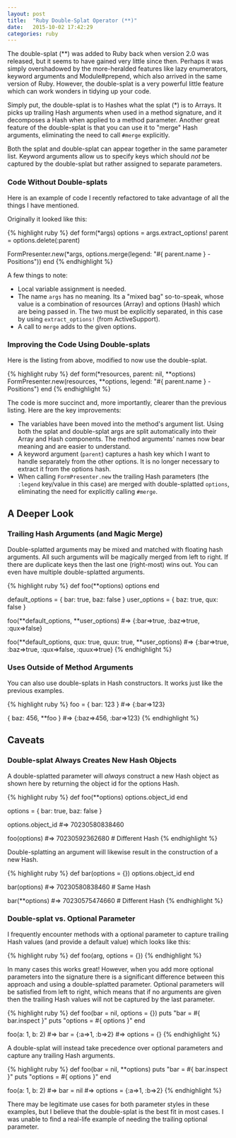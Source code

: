 ```yaml
---
layout: post
title:  "Ruby Double-Splat Operator (**)"
date:   2015-10-02 17:42:29
categories: ruby
---
```

The double-splat (**) was added to Ruby back when version 2.0 was released, but it seems to have
gained very little since then. Perhaps it was simply overshadowed by the more-heralded features
like lazy enumerators, keyword arguments and Module#prepend, which also arrived in the same
version of Ruby. However, the double-splat is a very powerful little feature which can work
wonders in tidying up your code.

Simply put, the double-splat is to Hashes what the splat (*) is to Arrays. It picks up trailing
Hash arguments when used in a method signature, and it decomposes a Hash when applied to a method
parameter. Another great feature of the double-splat is that you can use it to "merge" Hash
arguments, eliminating the need to call `#merge` explicitly.

Both the splat and double-splat can appear together in the same parameter list. Keyword arguments
allow us to specify keys which should _not_ be captured by the double-splat but rather assigned
to separate parameters.

### Code Without Double-splats

Here is an example of code I recently refactored to take advantage of all the things I have
mentioned.

Originally it looked like this:

{% highlight ruby %}
def form(*args)
  options = args.extract_options!
  parent = options.delete(:parent)

  FormPresenter.new(*args, options.merge(legend: "#{ parent.name } - Positions"))
end
{% endhighlight %}

A few things to note:

* Local variable assignment is needed.
* The name `args` has no meaning. Its a "mixed bag" so-to-speak, whose value is a combination
  of resources (Array) and options (Hash) which are being passed in. The two must be explicitly
  separated, in this case by using `extract_options!` (from ActiveSupport).
* A call to `merge` adds to the given options.

### Improving the Code Using Double-splats

Here is the listing from above, modified to now use the double-splat.

{% highlight ruby %}
def form(*resources, parent: nil, **options)
  FormPresenter.new(resources, **options, legend: "#{ parent.name } - Positions")
end
{% endhighlight %}

The code is more succinct and, more importantly, clearer than the previous listing. Here are the
key improvements:

* The variables have been moved into the method's argument list. Using both the splat and
  double-splat args are split automatically into their Array and Hash components. The method
  arguments' names now bear meaning and are easier to understand.
* A keyword argument (`parent`) captures a hash key which I want to handle separately from the
  other options. It is no longer necessary to extract it from the options hash.
* When calling `FormPresenter.new` the trailing Hash parameters (the `:legend` key/value in this
  case) are merged with double-splatted `options`, eliminating the need for explicitly calling
  `#merge`.

## A Deeper Look

### Trailing Hash Arguments (and Magic Merge)

Double-splatted arguments may be mixed and matched with floating hash arguments. All such
arguments will be magically merged from left to right. If there are duplicate keys then the last
one (right-most) wins out. You can even have multiple double-splatted arguments.

{% highlight ruby %}
def foo(**options)
  options
end

default_options = { bar: true, baz: false }
user_options    = { baz: true, qux: false }

foo(**default_options, **user_options)
#=> {:bar=>true, :baz=>true, :qux=>false}

foo(**default_options, qux: true, quux: true, **user_options)
#=> {:bar=>true, :baz=>true, :qux=>false, :quux=>true}
{% endhighlight %}

### Uses Outside of Method Arguments

You can also use double-splats in Hash constructors. It works just like the previous examples.

{% highlight ruby %}
foo = { bar: 123 }
#=> {:bar=>123}

{ baz: 456, **foo }
#=> {:baz=>456, :bar=>123}
{% endhighlight %}

## Caveats

### Double-splat Always Creates New Hash Objects

A double-splatted parameter will _always_ construct a new Hash object as shown here by
returning the object id for the options Hash.

{% highlight ruby %}
def foo(**options)
  options.object_id
end

options = { bar: true, baz: false }

options.object_id
#=> 70230580838460

foo(options)
#=> 70230592362680  # Different Hash
{% endhighlight %}

Double-splatting an argument will likewise result in the construction of a new Hash.

{% highlight ruby %}
def bar(options = {})
  options.object_id
end

bar(options)
#=> 70230580838460  # Same Hash

bar(**options)
#=> 70230575474660  # Different Hash
{% endhighlight %}

### Double-splat vs. Optional Parameter

I frequently encounter methods with a optional parameter to capture trailing Hash values (and
provide a default value) which looks like this:

{% highlight ruby %}
def foo(arg, options = {})
{% endhighlight %}

In many cases this works great! However, when you add more optional parameters into the
signature there is a significant difference between this approach and using a double-splatted
parameter. Optional parameters will be satisfied from left to right, which means that if no
arguments are given then the trailing Hash values will not be captured by the last parameter.

{% highlight ruby %}
def foo(bar = nil, options = {})
  puts "bar     = #{ bar.inspect }"
  puts "options = #{ options }"
end

foo(a: 1, b: 2)
#=> bar     = {:a=>1, :b=>2}
#=> options = {}
{% endhighlight %}

A double-splat will instead take precedence over optional parameters and capture any trailing
Hash arguments.

{% highlight ruby %}
def foo(bar = nil, **options)
  puts "bar     = #{ bar.inspect }"
  puts "options = #{ options }"
end

foo(a: 1, b: 2)
#=> bar     = nil
#=> options = {:a=>1, :b=>2}
{% endhighlight %}

There may be legitimate use cases for both parameter styles in these examples, but I believe that the
double-splat is the best fit in most cases. I was unable to find a real-life example of needing the
trailing optional parameter.
